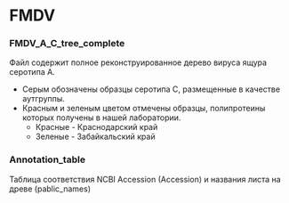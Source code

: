 # FMDV

### FMDV_A_C_tree_complete
Файл содержит полное реконструированное дерево вируса ящура серотипа А.
- Серым обозначены образцы серотипа С, размещенные в качестве аутгруппы.
- Красным и зеленым цветом отмечены образцы, полипротеины которых получены в нашей лаборатории.
  - Красные - Краснодарский край
  - Зеленые - Забайкальский край

### Annotation_table
Таблица соответствия NCBI Accession (Accession) и названия листа на древе (pablic_names)
